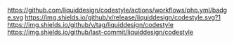 https://github.com/liquiddesign/codestyle/actions/workflows/php.yml/badge.svg
https://img.shields.io/github/v/release/liquiddesign/codestyle.svg?1
https://img.shields.io/github/v/tag/liquiddesign/codestyle
https://img.shields.io/github/last-commit/liquiddesign/codestyle